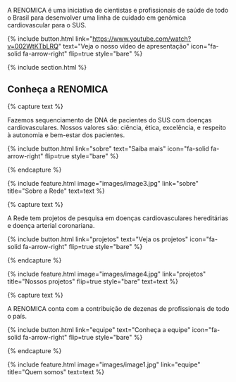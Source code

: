 ---
---

A RENOMICA é uma iniciativa de cientistas e profissionais de saúde de todo o Brasil para desenvolver uma linha de cuidado em genômica cardiovascular para o SUS.

{%
  include button.html
  link="https://www.youtube.com/watch?v=002WtKTbLRQ"
  text="Veja o nosso vídeo de apresentação"
  icon="fa-solid fa-arrow-right"
  flip=true
  style="bare"
%}

{% include section.html %}

## Conheça a RENOMICA

{% capture text %}

Fazemos sequenciamento de DNA de pacientes do SUS com doenças cardiovasculares. Nossos valores são: ciência, ética, excelência, e respeito à autonomia e bem-estar dos pacientes.

{%
  include button.html
  link="sobre"
  text="Saiba mais"
  icon="fa-solid fa-arrow-right"
  flip=true
  style="bare"
%}

{% endcapture %}

{%
  include feature.html
  image="images/image3.jpg"
  link="sobre"
  title="Sobre a Rede"
  text=text
%}

{% capture text %}

A Rede tem projetos de pesquisa em doenças cardiovasculares hereditárias e doença arterial coronariana.

{%
  include button.html
  link="projetos"
  text="Veja os projetos"
  icon="fa-solid fa-arrow-right"
  flip=true
  style="bare"
%}

{% endcapture %}

{%
  include feature.html
  image="images/image4.jpg"
  link="projetos"
  title="Nossos projetos"
  flip=true
  style="bare"
  text=text
%}

{% capture text %}

A RENOMICA conta com a contribuição de dezenas de profissionais de todo o país.

{%
  include button.html
  link="equipe"
  text="Conheça a equipe"
  icon="fa-solid fa-arrow-right"
  flip=true
  style="bare"
%}

{% endcapture %}

{%
  include feature.html
  image="images/image1.jpg"
  link="equipe"
  title="Quem somos"
  text=text
%}
